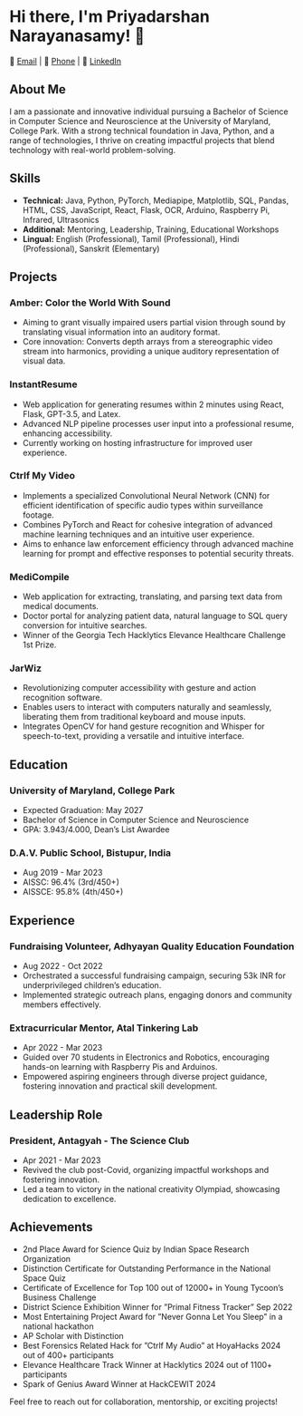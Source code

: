 # Hi there, I'm Priyadarshan Narayanasamy! 👋


📧 [Email](mailto:nspd@umd.edu) | 📱 [Phone](tel:+12408542083) | 💼 [LinkedIn](https://www.linkedin.com/in/nspd)

## About Me

I am a passionate and innovative individual pursuing a Bachelor of Science in Computer Science and Neuroscience at the University of Maryland, College Park. With a strong technical foundation in Java, Python, and a range of technologies, I thrive on creating impactful projects that blend technology with real-world problem-solving.

## Skills

- **Technical:** Java, Python, PyTorch, Mediapipe, Matplotlib, SQL, Pandas, HTML, CSS, JavaScript, React, Flask, OCR, Arduino, Raspberry Pi, Infrared, Ultrasonics
- **Additional:** Mentoring, Leadership, Training, Educational Workshops
- **Lingual:** English (Professional), Tamil (Professional), Hindi (Professional), Sanskrit (Elementary)

## Projects

### Amber: Color the World With Sound
- Aiming to grant visually impaired users partial vision through sound by translating visual information into an auditory format.
- Core innovation: Converts depth arrays from a stereographic video stream into harmonics, providing a unique auditory representation of visual data.

### InstantResume
- Web application for generating resumes within 2 minutes using React, Flask, GPT-3.5, and Latex.
- Advanced NLP pipeline processes user input into a professional resume, enhancing accessibility.
- Currently working on hosting infrastructure for improved user experience.

### Ctrlf My Video
- Implements a specialized Convolutional Neural Network (CNN) for efficient identification of specific audio types within surveillance footage.
- Combines PyTorch and React for cohesive integration of advanced machine learning techniques and an intuitive user experience.
- Aims to enhance law enforcement efficiency through advanced machine learning for prompt and effective responses to potential security threats.

### MediCompile
- Web application for extracting, translating, and parsing text data from medical documents.
- Doctor portal for analyzing patient data, natural language to SQL query conversion for intuitive searches.
- Winner of the Georgia Tech Hacklytics Elevance Healthcare Challenge 1st Prize.



### JarWiz
- Revolutionizing computer accessibility with gesture and action recognition software.
- Enables users to interact with computers naturally and seamlessly, liberating them from traditional keyboard and mouse inputs.
- Integrates OpenCV for hand gesture recognition and Whisper for speech-to-text, providing a versatile and intuitive interface.

## Education

### University of Maryland, College Park
- Expected Graduation: May 2027
- Bachelor of Science in Computer Science and Neuroscience
- GPA: 3.943/4.000, Dean’s List Awardee

### D.A.V. Public School, Bistupur, India
- Aug 2019 - Mar 2023
- AISSC: 96.4% (3rd/450+)
- AISSCE: 95.8% (4th/450+)

## Experience

### Fundraising Volunteer, Adhyayan Quality Education Foundation
- Aug 2022 - Oct 2022
- Orchestrated a successful fundraising campaign, securing 53k INR for underprivileged children’s education.
- Implemented strategic outreach plans, engaging donors and community members effectively.

### Extracurricular Mentor, Atal Tinkering Lab
- Apr 2022 - Mar 2023
- Guided over 70 students in Electronics and Robotics, encouraging hands-on learning with Raspberry Pis and Arduinos.
- Empowered aspiring engineers through diverse project guidance, fostering innovation and practical skill development.

## Leadership Role

### President, Antagyah - The Science Club
- Apr 2021 - Mar 2023
- Revived the club post-Covid, organizing impactful workshops and fostering innovation.
- Led a team to victory in the national creativity Olympiad, showcasing dedication to excellence.

## Achievements

- 2nd Place Award for Science Quiz by Indian Space Research Organization
- Distinction Certificate for Outstanding Performance in the National Space Quiz 
- Certificate of Excellence for Top 100 out of 12000+ in Young Tycoon’s Business Challenge
- District Science Exhibition Winner for ”Primal Fitness Tracker” Sep 2022
- Most Entertaining Project Award for ”Never Gonna Let You Sleep” in a national hackathon 
- AP Scholar with Distinction 
- Best Forensics Related Hack for ”Ctrlf My Audio” at HoyaHacks 2024 out of 400+ participants 
- Elevance Healthcare Track Winner at Hacklytics 2024 out of 1100+ participants 
- Spark of Genius Award Winner at HackCEWIT 2024

Feel free to reach out for collaboration, mentorship, or exciting projects! 